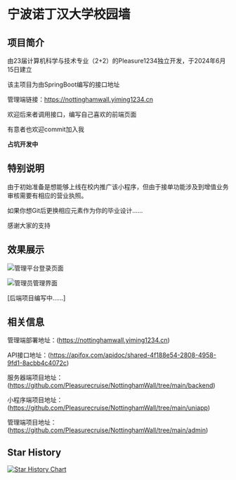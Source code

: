 # 宁波诺丁汉大学校园墙

## 项目简介

由23届计算机科学与技术专业（2+2）的Pleasure1234独立开发，于2024年6月15日建立

该主项目为由SpringBoot编写的接口地址

管理端链接：https://nottinghamwall.yiming1234.cn

欢迎后来者调用接口，编写自己喜欢的前端页面

有意者也欢迎commit加入我

**占坑开发中**

## 特别说明

由于初始准备是想能够上线在校内推广该小程序，但由于接单功能涉及到增值业务审核需要有相应的营业执照。

如果你想Git后更换相应元素作为你的毕业设计......

感谢大家的支持

## 效果展示

![管理平台登录页面](https://github.com/user-attachments/assets/5e093f4a-4490-43b6-89ad-54dd0eab8289)

![管理员管理界面](https://github.com/user-attachments/assets/13446b39-4e5f-4cb8-8718-7dbf7fadd7e3)

[后端项目编写中......]

## 相关信息

管理端部署地址：(https://nottinghamwall.yiming1234.cn)

API接口地址：(https://apifox.com/apidoc/shared-4f188e54-2808-4958-9fd1-8acbb4c4072c)

服务器端项目地址：(https://github.com/Pleasurecruise/NottinghamWall/tree/main/backend)

小程序端项目地址：(https://github.com/Pleasurecruise/NottinghamWall/tree/main/uniapp)

管理端项目地址：(https://github.com/Pleasurecruise/NottinghamWall/tree/main/admin)

## Star History

[![Star History Chart](https://api.star-history.com/svg?repos=Pleasurecruise/NottinghamWall&type=Date)](https://star-history.com/#Pleasurecruise/NottinghamWall&Date)
